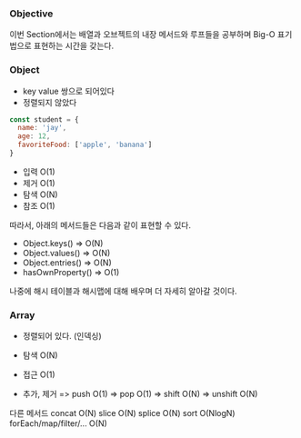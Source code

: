 ### Objective

이번 Section에서는 배열과 오브젝트의 내장 메서드와 루프들을 공부하며 Big-O 표기법으로 표현하는 시간을 갖는다.

### Object

- key value 쌍으로 되어있다
- 정렬되지 않았다

```js
const student = {
  name: 'jay',
  age: 12,
  favoriteFood: ['apple', 'banana']
}
```

- 입력 O(1)
- 제거 O(1)
- 탐색 O(N)
- 참조 O(1)

따라서, 아래의 메서드들은 다음과 같이 표현할 수 있다.

- Object.keys() => O(N)
- Object.values() => O(N)
- Object.entries() => O(N)
- hasOwnProperty() => O(1)

나중에 해시 테이블과 해시맵에 대해 배우며 더 자세히 알아갈 것이다.

### Array

- 정렬되어 있다. (인덱싱)

- 탐색 O(N)
- 접근 O(1)

- 추가, 제거
  => push O(1)
  => pop O(1)
  => shift O(N)
  => unshift O(N)

다른 메서드
concat O(N)
slice O(N)
splice O(N)
sort O(NlogN)
forEach/map/filter/... O(N)